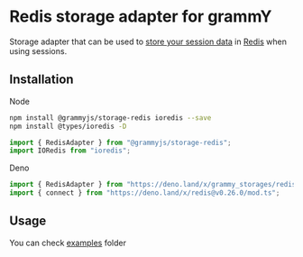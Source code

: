 # Redis storage adapter for grammY

Storage adapter that can be used to
[store your session data](https://grammy.dev/plugins/session.html) in
[Redis](https://redis.io/) when using sessions.

## Installation

Node

```bash
npm install @grammyjs/storage-redis ioredis --save
npm install @types/ioredis -D
```

```ts
import { RedisAdapter } from "@grammyjs/storage-redis";
import IORedis from "ioredis";
```

Deno

```ts
import { RedisAdapter } from "https://deno.land/x/grammy_storages/redis/src/mod.ts";
import { connect } from "https://deno.land/x/redis@v0.26.0/mod.ts";
```

## Usage

You can check
[examples](https://github.com/grammyjs/storages/tree/main/packages/redis/examples)
folder
